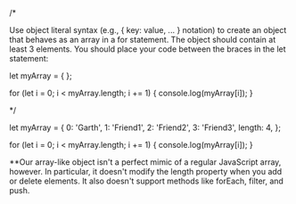 /*

Use object literal syntax (e.g., { key: value, ... } notation) to create an object that behaves as an array in a for statement. The object should contain at least 3 elements. You should place your code between the braces in the let statement:


let myArray = {
};

for (let i = 0; i < myArray.length; i += 1) {
  console.log(myArray[i]);
}


*/


let myArray = {
  0: 'Garth',
  1: 'Friend1',
  2: 'Friend2',
  3: 'Friend3',
  length: 4,
};

for (let i = 0; i < myArray.length; i += 1) {
  console.log(myArray[i]);
}


**Our array-like object isn't a perfect mimic of a regular JavaScript array, however. In particular, it doesn't modify the length property when you add or delete elements. It also doesn't support methods like forEach, filter, and push.